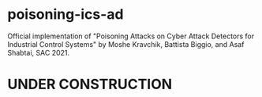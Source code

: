 # poisoning-ics-ad
Official implementation of "Poisoning Attacks on Cyber Attack Detectors for Industrial Control Systems" by Moshe Kravchik, Battista Biggio, and Asaf Shabtai, SAC 2021.
# UNDER CONSTRUCTION
